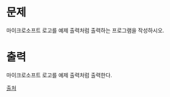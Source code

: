 # 문제

마이크로소프트 로고를 예제 출력처럼 출력하는 프로그램을 작성하시오.

# 출력

마이크로소프트 로고를 예제 출력처럼 출력한다.

[출처](https://www.acmicpc.net/problem/5338)
